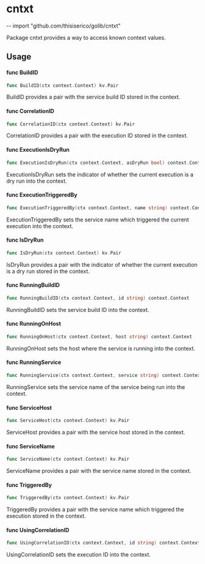 # cntxt
--
    import "github.com/thisiserico/golib/cntxt"

Package cntxt provides a way to access known context values.

## Usage

#### func  BuildID

```go
func BuildID(ctx context.Context) kv.Pair
```
BuildID provides a pair with the service build ID stored in the context.

#### func  CorrelationID

```go
func CorrelationID(ctx context.Context) kv.Pair
```
CorrelationID provides a pair with the execution ID stored in the context.

#### func  ExecutionIsDryRun

```go
func ExecutionIsDryRun(ctx context.Context, asDryRun bool) context.Context
```
ExecutionIsDryRun sets the indicator of whether the current execution is a dry
run into the context.

#### func  ExecutionTriggeredBy

```go
func ExecutionTriggeredBy(ctx context.Context, name string) context.Context
```
ExecutionTriggeredBy sets the service name which triggered the current execution
into the context.

#### func  IsDryRun

```go
func IsDryRun(ctx context.Context) kv.Pair
```
IsDryRun provides a pair with the indicator of whether the current execution is
a dry run stored in the context.

#### func  RunningBuildID

```go
func RunningBuildID(ctx context.Context, id string) context.Context
```
RunningBuildID sets the service build ID into the context.

#### func  RunningOnHost

```go
func RunningOnHost(ctx context.Context, host string) context.Context
```
RunningOnHost sets the host where the service is running into the context.

#### func  RunningService

```go
func RunningService(ctx context.Context, service string) context.Context
```
RunningService sets the service name of the service being run into the context.

#### func  ServiceHost

```go
func ServiceHost(ctx context.Context) kv.Pair
```
ServiceHost provides a pair with the service host stored in the context.

#### func  ServiceName

```go
func ServiceName(ctx context.Context) kv.Pair
```
ServiceName provides a pair with the service name stored in the context.

#### func  TriggeredBy

```go
func TriggeredBy(ctx context.Context) kv.Pair
```
TriggeredBy provides a pair with the service name which triggered the execution
stored in the context.

#### func  UsingCorrelationID

```go
func UsingCorrelationID(ctx context.Context, id string) context.Context
```
UsingCorrelationID sets the execution ID into the context.

